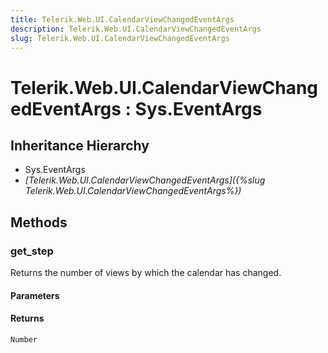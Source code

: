 ```yaml
---
title: Telerik.Web.UI.CalendarViewChangedEventArgs
description: Telerik.Web.UI.CalendarViewChangedEventArgs
slug: Telerik.Web.UI.CalendarViewChangedEventArgs
---
```


# Telerik.Web.UI.CalendarViewChangedEventArgs : Sys.EventArgs 

## Inheritance Hierarchy

* Sys.EventArgs
* *[Telerik.Web.UI.CalendarViewChangedEventArgs]({%slug Telerik.Web.UI.CalendarViewChangedEventArgs%})*


## Methods

###  get_step

Returns the number of views by which the calendar has changed.

#### Parameters

#### Returns

`Number` 



